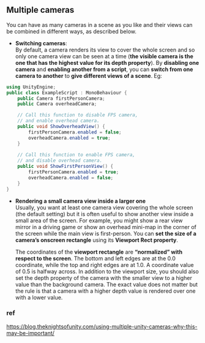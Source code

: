 ## Multiple cameras
You can have as many cameras in a scene as you like and their views can be combined in different ways, as described below.

- **Switching cameras**: \
  By default, a camera renders its view to cover the whole screen and so only one camera view can be seen at a time (**the visible camera is the one that has the highest value for its depth property**).  By **disabling one camera** and **enabling another from a script**, you can **switch from one camera to another** to **give different views of a scene**. Eg:
```cs
using UnityEngine;
public class ExampleScript : MonoBehaviour {
    public Camera firstPersonCamera;
    public Camera overheadCamera;

    // Call this function to disable FPS camera,
    // and enable overhead camera.
    public void ShowOverheadView() {
        firstPersonCamera.enabled = false;
        overheadCamera.enabled = true;
    }
    
    // Call this function to enable FPS camera,
    // and disable overhead camera.
    public void ShowFirstPersonView() {
        firstPersonCamera.enabled = true;
        overheadCamera.enabled = false;
    }
}
  ```
- **Rendering a small camera view inside a larger one** \
  Usually, you want at least one camera view covering the whole screen (the default setting) but it is often useful to show another view inside a small area of the screen. For example, you might show a rear view mirror in a driving game or show an overhead mini-map in the corner of the screen while the main view is first-person. You can **set the size of a camera’s onscreen rectangle** using its **Viewport Rect property**.

  The coordinates of the **viewport rectangle** are **“normalized” with respect to the screen**. The bottom and left edges are at the 0.0 coordinate, while the top and right edges are at 1.0. A coordinate value of 0.5 is halfway across. In addition to the viewport size, you should also set the depth property of the camera with the smaller view to a higher value than the background camera. The exact value does not matter but the rule is that a camera with a higher depth value is rendered over one with a lower value.



### ref
https://blog.theknightsofunity.com/using-multiple-unity-cameras-why-this-may-be-important/
